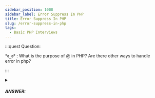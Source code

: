 ```yaml
---
sidebar_position: 1000
sidebar_label: Error Suppress In PHP
title: Error Suppress In PHP
slug: /error-suppress-in-php
tags:
  - Basic PHP Interviews
---
```


:::quest Question:

\***`ಠ_ಠ`**\* : 
What is the purpose of @ in PHP? Are there other ways to handle error in php?

:::

<details>
  <summary><h5>ANSWER:</h5></summary>

  \***`◔̯◔`**\* :
In PHP, the at sign (@) is an error control operator that allows us to suppress error messages that occur when executing certain expressions. When we prefix an expression with the at sign, PHP will ignore any errors or warnings that the expression may trigger and will not display them.

Here's an example of using the error control operator in PHP:

```php
$result = @file_get_contents('https://www.example.com/invalidurl');  // No error message is displayed

if ($result === false) {
  echo 'Error getting contents';  // We can detect the error using the result of the expression
}
```
However, it is generally better to detect and handle errors proactively rather than suppress them using the `@`, since this can lead to hidden bugs and unexpected behavior in our code.

---

There are several ways to handle errors in PHP besides using the error control operator (`@`). Here are some of the most common techniques:

**Error Reporting**: PHP provides a built-in function called `error_reporting()` that allows us to set the error reporting level for our script. We can use this function to specify which types of errors and warnings we want to display or log. By setting the reporting level to a higher level, we can ensure that errors are reported in a clear and detailed manner, which can help us diagnose and fix issues in our code.

**Exceptions**: PHP also provides a powerful exception handling mechanism that allows us to gracefully handle errors and exceptions in our code. By using exceptions, we can write code that gracefully handles errors and allows our application to recover in a more predictable way. To throw and catch exceptions in PHP, we use the `try`, `catch`, and `throw` statements.

**Debugging Tools**: For more complex applications, it can be useful to use debugging tools, such as `var_dump()`, `print_r()`, and `xdebug`, which allow us to inspect and debug our code in real-time. These tools can help us identify errors and warnings quickly, and can save us time and effort in resolving complex issues in our code.

By using these techniques, we can write PHP code that is more resilient to errors and more resilient to unexpected issues, which can help us create better, more reliable applications.

</details>